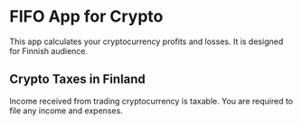 # FIFO App for Crypto

This app calculates your cryptocurrency profits and losses. It is designed for Finnish audience.

## Crypto Taxes in Finland

Income received from trading cryptocurrency is taxable. You are required to file any income and expenses.



